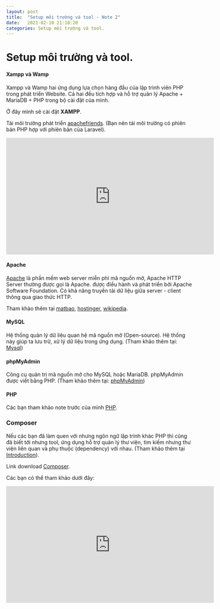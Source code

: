 ```yaml
---
layout: post
title:  "Setup môi trường và tool - Note 2"
date:   2021-02-10 21:18:20
categories: Setup môi trường và tool.
---
```


# Setup môi trường và tool.

#### Xampp và Wamp

Xampp và Wamp hai ứng dụng lựa chọn hàng đầu của lập trình viên PHP trong phát triển Website. Cả hai đều tích hợp và hỗ trợ quản lý Apache + MariaDB + PHP trong bộ cài đặt của mình.

Ở đây mình sẽ cài đặt **XAMPP**. 

Tải môi trường phát triển [apachefriends](https://www.apachefriends.org/index.html). (Bạn nên tải môi trường có phiên bản PHP hợp với phiên bản của Laravel).

<iframe width="560" height="315" src="https://www.youtube.com/embed/h6DEDm7C37A" frameborder="0" allow="accelerometer; autoplay; clipboard-write; encrypted-media; gyroscope; picture-in-picture" allowfullscreen></iframe>

#### Apache 

[Apache]([https://www.apache.org](https://www.apache.org/)) là phần mềm web server miễn phí mã nguồn mở, Apache HTTP Server thường được gọi là Apache. được điều hành và phát triển bởi Apache Software Foundation. Có khả năng truyền tải dữ liệu giữa server - client thông qua giao thức HTTP. 

Tham khảo thêm tại [matbao](https://wiki.matbao.net/apache-la-gi-tomcat-la-gi-huong-dan-cai-dat-chi-tiet-nhat/#:~:text=Apache%20g%E1%BB%8Di%20t%E1%BA%AFt%20c%E1%BB%A7a%20Apache,m%E1%BA%A1ng%20web%20th%E1%BA%BF%20gi%E1%BB%9Bi%20www.), [hostinger](https://www.hostinger.vn/huong-dan/apache-la-gi-giai-thich-cho-nguoi-moi-bat-dau-hieu-ve-apache-web-server/), [wikipedia](https://en.wikipedia.org/wiki/Apache_HTTP_Server).

#### MySQL

Hệ thống quản lý dữ liệu quan hệ mã nguồn mở (Open-source). Hệ thống này giúp ta lưu trữ, xử lý dữ liệu trong ứng dụng. (Tham khảo thêm tại: [Mysql](https://www.youtube.com/user/MySQLChannel))

#### phpMyAdmin

Công cụ quản trị mã nguồn mở cho MySQL hoặc MariaDB. phpMyAdmin được viết bằng PHP. (Tham khảo thêm tại: [phpMyAdmin](https://www.phpmyadmin.net/))

#### PHP

Các bạn tham khảo note trước của mình [PHP](https://sotaycode.github.io/Gi%E1%BB%9Bi-thi%E1%BB%87u-v%E1%BB%81-l%E1%BB%8Bch-s%E1%BB%AD-Laravel/).

### Composer

Nếu các bạn đã làm quen với nhưng ngôn ngữ lập trình khác PHP thì cũng đã biết tới nhưng tool, ứng dụng hỗ trợ quản lý thư viện, tìm kiếm nhưng thư viện liên quan và phụ thuộc (dependency) với nhau. (Tham khảo thêm tại [Introduction](https://getcomposer.org/doc/00-intro.md#introduction)).

Link download [Composer](https://getcomposer.org/download/).

Các bạn có thể tham khảo dưới đây:

<iframe width="560" height="315" src="https://www.youtube.com/embed/xobz4ELUHKA" frameborder="0" allow="accelerometer; autoplay; clipboard-write; encrypted-media; gyroscope; picture-in-picture" allowfullscreen></iframe>

